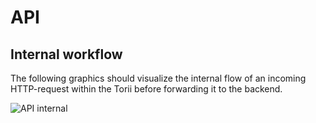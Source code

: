 # API

## Internal workflow

The following graphics should visualize the internal flow of an incoming HTTP-request within the
Torii before forwarding it to the backend.

![API internal](input_processing.drawio)
